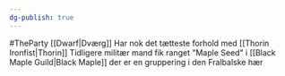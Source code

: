 ```yaml
---
dg-publish: true
---
```

#TheParty 
[[Dwarf|Dværg]]
Har nok det tætteste forhold med [[Thorin Ironfist|Thorin]]
Tidligere militær mand fik ranget "Maple Seed" i [[Black Maple Guild|Black Maple]] der er en gruppering i den Fralbalske hær